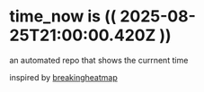 # time_now is (( 2025-08-25T21:00:00.420Z ))

an automated repo that shows the currnent time

inspired by [breakingheatmap](https://github.com/breakingheatmap/breakingheatmap)